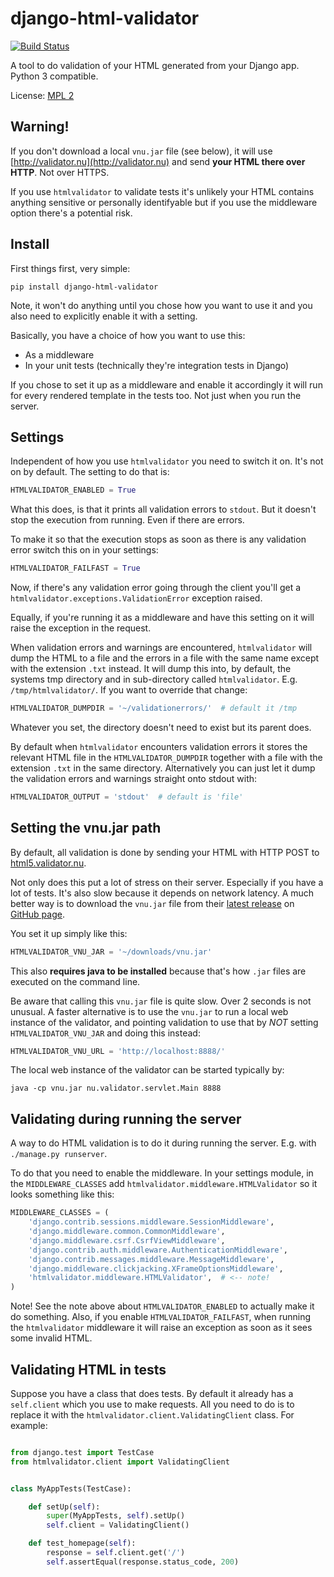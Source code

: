 django-html-validator
=====================

[![Build Status](https://travis-ci.org/peterbe/django-html-validator.svg?branch=master)](https://travis-ci.org/peterbe/django-html-validator)

A tool to do validation of your HTML generated from your Django app.
Python 3 compatible.

License: [MPL 2](http://www.mozilla.org/MPL/2.0/)


Warning!
--------

If you don't download a local `vnu.jar` file (see below), it will use
[http://validator.nu](http://validator.nu) and send **your HTML there over HTTP**.
Not over HTTPS.

If you use `htmlvalidator` to validate tests it's unlikely your HTML contains
anything sensitive or personally identifyable but if you use the middleware
option there's a potential risk.

Install
-------

First things first, very simple:

    pip install django-html-validator

Note, it won't do anything until you chose how you want to use it and you also
need to explicitly enable it with a setting.

Basically, you have a choice of how you want to use this:

* As a middleware
* In your unit tests (technically they're integration tests in Django)

If you chose to set it up as a middleware and enable it accordingly it will
run for every rendered template in the tests too. Not just when you run the
server.

Settings
--------

Independent of how you use `htmlvalidator` you need to switch it on.
It's not on by default. The setting to do that is:

```python
HTMLVALIDATOR_ENABLED = True
```

What this does, is that it prints all validation errors to `stdout`.
But it doesn't stop the execution from running. Even if there are errors.

To make it so that the execution stops as soon as there is any validation
error switch this on in your settings:

```python
HTMLVALIDATOR_FAILFAST = True
```

Now, if there's any validation error going through the client you'll
get a `htmlvalidator.exceptions.ValidationError` exception raised.

Equally, if you're running it as a middleware and have this setting on it
will raise the exception in the request.

When validation errors and warnings are encountered, `htmlvalidator` will
dump the HTML to a file and the errors in a file with the same name except
with the extension `.txt` instead. It will dump this into, by default, the
systems tmp directory and in sub-directory called `htmlvalidator`.
E.g. `/tmp/htmlvalidator/`. If you want to override that change:

```python
HTMLVALIDATOR_DUMPDIR = '~/validationerrors/'  # default it /tmp
```
Whatever you set, the directory doesn't need to exist but its parent does.

By default when `htmlvalidator` encounters validation errors it stores
the relevant HTML file in the `HTMLVALIDATOR_DUMPDIR` together with a file
with the extension `.txt` in the same directory. Alternatively you can just let
it dump the validation errors and warnings straight onto stdout with:

```python
HTMLVALIDATOR_OUTPUT = 'stdout'  # default is 'file'
```

Setting the vnu.jar path
------------------------

By default, all validation is done by sending your HTML with HTTP POST to
[html5.validator.nu](http://html5.validator.nu/).

Not only does this put a lot of stress on their server. Especially if you have
a lot of tests. It's also slow because it depends on network latency. A much
better way is to download the `vnu.jar` file from their
[latest release](https://github.com/validator/validator.github.io/releases/latest) on
[GitHub page](https://github.com/validator/).

You set it up simply like this:

```python
HTMLVALIDATOR_VNU_JAR = '~/downloads/vnu.jar'
```

This also **requires java to be installed** because that's how `.jar` files are
executed on the command line.

Be aware that calling this `vnu.jar` file is quite slow. Over 2 seconds is
not unusual. A faster alternative is to use the `vnu.jar` to run a local web
instance of the validator, and pointing validation to use that by *NOT* setting
`HTMLVALIDATOR_VNU_JAR` and doing this instead:

```python
HTMLVALIDATOR_VNU_URL = 'http://localhost:8888/'
```

The local web instance of the validator can be started typically by:

```
java -cp vnu.jar nu.validator.servlet.Main 8888
```

Validating during running the server
------------------------------------

A way to do HTML validation is to do it during running the
server. E.g. with `./manage.py runserver`.

To do that you need to enable the middleware. In your settings module,
in the `MIDDLEWARE_CLASSES` add
`htmlvalidator.middleware.HTMLValidator` so it looks something like
this:

```python
MIDDLEWARE_CLASSES = (
    'django.contrib.sessions.middleware.SessionMiddleware',
    'django.middleware.common.CommonMiddleware',
    'django.middleware.csrf.CsrfViewMiddleware',
    'django.contrib.auth.middleware.AuthenticationMiddleware',
    'django.contrib.messages.middleware.MessageMiddleware',
    'django.middleware.clickjacking.XFrameOptionsMiddleware',
    'htmlvalidator.middleware.HTMLValidator',  # <-- note!
)
```

Note! See the note above about `HTMLVALIDATOR_ENABLED` to actually
make it do something.
Also, if you enable `HTMLVALIDATOR_FAILFAST`, when running the
`htmlvalidator` middleware it will raise an exception as soon as it
sees some invalid HTML.


Validating HTML in tests
------------------------

Suppose you have a class that does tests. By default it already has a
`self.client` which you use to make requests. All you need to do is to
replace it with the `htmlvalidator.client.ValidatingClient`
class. For example:

```python

from django.test import TestCase
from htmlvalidator.client import ValidatingClient


class MyAppTests(TestCase):

    def setUp(self):
        super(MyAppTests, self).setUp()
        self.client = ValidatingClient()

    def test_homepage(self):
        response = self.client.get('/')
        self.assertEqual(response.status_code, 200)
```
